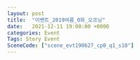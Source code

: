 ```yaml
---
layout: post
title:  "이벤트_2019여름_0화_오프닝"
date:   2021-12-11 19:00:00 +0000
categories: Event
Tags: Story Event
SceneCode: ["scene_evt190627_cp0_q1_s10"]
---
```

